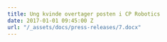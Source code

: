 ```yaml
---
title: Ung kvinde overtager posten i CP Robotics
date: 2017-01-01 09:45:00 Z
url: "/_assets/docs/press-releases/7.docx"
---
```



